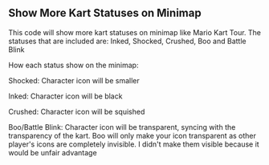 ## Show More Kart Statuses on Minimap

This code will show more kart statuses on minimap like Mario Kart Tour. The statuses that are included are: Inked, Shocked, Crushed, Boo and Battle Blink

How each status show on the minimap:

Shocked: Character icon will be smaller

Inked: Character icon will be black

Crushed: Character icon will be squished

Boo/Battle Blink: Character icon will be transparent, syncing with the transparency of the kart. Boo will only make your icon transparent as other player's icons are completely invisible. I didn't make them visible because it would be unfair advantage